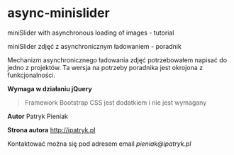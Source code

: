 # async-minislider

miniSlider with asynchronous loading of images - tutorial

miniSlider zdjęć z asynchronicznym ładowaniem - poradnik

Mechanizm asynchronicznego ładowania zdjęć potrzebowałem napisać do jedno z projektów.
Ta wersja na potrzeby poradnika jest okrojona z funkcjonalności.



**Wymaga w działaniu jQuery**

>Framework Bootstrap CSS jest dodatkiem i nie jest wymagany


**Autor** Patryk Pieniak

**Strona autora** http://ipatryk.pl

Kontaktować można się pod adresem email _pieniak@ipatryk.pl_

